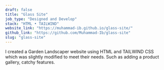 ```yaml
---
draft: false
title: "Glass Site"
job_type: "Designed and Develop"
stack: "HTML • TAILWIND"
website_link: "https://muhammad-ib.github.io/glass-site/"
github_link: "https://github.com/Muhammad-Ib/glass-site"
slug: "glass-site"
---
```


I created a Garden Landscaper website using HTML and TAILWIND CSS which was slightly modified to meet their needs. Such as adding a product gallery, catchy features.
